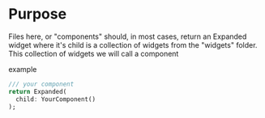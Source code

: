 # Purpose
Files here, or "components" should, in most cases, return an Expanded widget where it's child is a collection of widgets from the "widgets" folder. This collection of widgets we will call a component

example 
```dart
/// your component
return Expanded(
  child: YourComponent()
);

```
